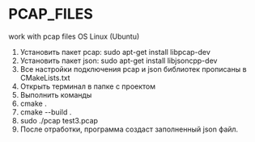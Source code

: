# PCAP_FILES
work with pcap files 
OS Linux (Ubuntu)
1. Установить пакет pcap: sudo apt-get install libpcap-dev
2. Установить пакет json: sudo apt-get install libjsoncpp-dev
3. Все настройки подключения pcap и json библиотек прописаны в CMakeLists.txt
4. Открыть терминал в папке с проектом
5. Выполнить команды
6. cmake .
7. cmake --build .
8. sudo ./pcap test3.pcap
9. После отработки, программа создаст заполненный json файл. 
